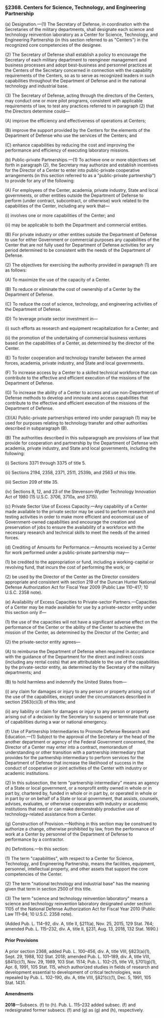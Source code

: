 ### §2368. Centers for Science, Technology, and Engineering Partnership ###

(a) Designation.—(1) The Secretary of Defense, in coordination with the Secretaries of the military departments, shall designate each science and technology reinvention laboratory as a Center for Science, Technology, and Engineering Partnership (in this section referred to as "Centers") in the recognized core competencies of the designee.

(2) The Secretary of Defense shall establish a policy to encourage the Secretary of each military department to reengineer management and business processes and adopt best-business and personnel practices at the Centers of the Secretary concerned in connection with the capability requirements of the Centers, so as to serve as recognized leaders in such capabilities throughout the Department of Defense and in the national technology and industrial base.

(3) The Secretary of Defense, acting through the directors of the Centers, may conduct one or more pilot programs, consistent with applicable requirements of law, to test any practices referred to in paragraph (2) that the Directors determine could—

(A) improve the efficiency and effectiveness of operations at Centers;

(B) improve the support provided by the Centers for the elements of the Department of Defense who use the services of the Centers; and

(C) enhance capabilities by reducing the cost and improving the performance and efficiency of executing laboratory missions.

(b) Public-private Partnerships.—(1) To achieve one or more objectives set forth in paragraph (2), the Secretary may authorize and establish incentives for the Director of a Center to enter into public-private cooperative arrangements (in this section referred to as a "public-private partnership") to provide for any of the following:

(A) For employees of the Center, academia, private industry, State and local governments, or other entities outside the Department of Defense to perform (under contract, subcontract, or otherwise) work related to the capabilities of the Center, including any work that—

(i) involves one or more capabilities of the Center; and

(ii) may be applicable to both the Department and commercial entities.

(B) For private industry or other entities outside the Department of Defense to use for either Government or commercial purposes any capabilities of the Center that are not fully used for Department of Defense activities for any period determined to be consistent with the needs of the Department of Defense.

(2) The objectives for exercising the authority provided in paragraph (1) are as follows:

(A) To maximize the use of the capacity of a Center.

(B) To reduce or eliminate the cost of ownership of a Center by the Department of Defense.

(C) To reduce the cost of science, technology, and engineering activities of the Department of Defense.

(D) To leverage private sector investment in—

(i) such efforts as research and equipment recapitalization for a Center; and

(ii) the promotion of the undertaking of commercial business ventures based on the capabilities of a Center, as determined by the director of the Center.

(E) To foster cooperation and technology transfer between the armed forces, academia, private industry, and State and local governments.

(F) To increase access by a Center to a skilled technical workforce that can contribute to the effective and efficient execution of the missions of the Department of Defense.

(G) To increase the ability of a Center to access and use non-Department of Defense methods to develop and innovate and access capabilities that contribute to the effective and efficient execution of the missions of the Department of Defense.

(3)(A) Public-private partnerships entered into under paragraph (1) may be used for purposes relating to technology transfer and other authorities described in subparagraph (B).

(B) The authorities described in this subparagraph are provisions of law that provide for cooperation and partnership by the Department of Defense with academia, private industry, and State and local governments, including the following:

(i) Sections 3371 through 3375 of title 5.

(ii) Sections 2194, 2358, 2371, 2511, 2539b, and 2563 of this title.

(iii) Section 209 of title 35.

(iv) Sections 8, 12, and 23 of the Stevenson-Wydler Technology Innovation Act of 1980 (15 U.S.C. 3706, 3710a, and 3715).

(c) Private Sector Use of Excess Capacity.—Any capability of a Center made available to the private sector may be used to perform research and testing activities in order to make more efficient and economical use of Government-owned capabilities and encourage the creation and preservation of jobs to ensure the availability of a workforce with the necessary research and technical skills to meet the needs of the armed forces.

(d) Crediting of Amounts for Performance.—Amounts received by a Center for work performed under a public-private partnership may—

(1) be credited to the appropriation or fund, including a working-capital or revolving fund, that incurs the cost of performing the work; or

(2) be used by the Director of the Center as the Director considers appropriate and consistent with section 219 of the Duncan Hunter National Defense Authorization Act for Fiscal Year 2009 (Public Law 110–417; 10 U.S.C. 2358 note).

(e) Availability of Excess Capacities to Private-sector Partners.—Capacities of a Center may be made available for use by a private-sector entity under this section only if—

(1) the use of the capacities will not have a significant adverse effect on the performance of the Center or the ability of the Center to achieve the mission of the Center, as determined by the Director of the Center; and

(2) the private-sector entity agrees—

(A) to reimburse the Department of Defense when required in accordance with the guidance of the Department for the direct and indirect costs (including any rental costs) that are attributable to the use of the capabilities by the private-sector entity, as determined by the Secretary of the military departments; and

(B) to hold harmless and indemnify the United States from—

(i) any claim for damages or injury to any person or property arising out of the use of the capabilities, except under the circumstances described in section 2563(c)(3) of this title; and

(ii) any liability or claim for damages or injury to any person or property arising out of a decision by the Secretary to suspend or terminate that use of capabilities during a war or national emergency.

(f) Use of Partnership Intermediaries to Promote Defense Research and Education.—(1) Subject to the approval of the Secretary or the head of the another department or agency of the Federal Government concerned, the Director of a Center may enter into a contract, memorandum of understanding or other transition with a partnership intermediary that provides for the partnership intermediary to perform services for the Department of Defense that increase the likelihood of success in the conduct of cooperative or joint activities of the Center with industry or academic institutions.

(2) In this subsection, the term "partnership intermediary" means an agency of a State or local government, or a nonprofit entity owned in whole or in part by, chartered by, funded in whole or in part by, or operated in whole or in part by or on behalf of a State or local government, that assists, counsels, advises, evaluates, or otherwise cooperates with industry or academic institutions that need or can make demonstrably productive use of technology-related assistance from a Center.

(g) Construction of Provision.—Nothing in this section may be construed to authorize a change, otherwise prohibited by law, from the performance of work at a Center by personnel of the Department of Defense to performance by a contractor.

(h) Definitions.—In this section:

(1) The term "capabilities", with respect to a Center for Science, Technology, and Engineering Partnership, means the facilities, equipment, personnel, intellectual property, and other assets that support the core competencies of the Center.

(2) The term "national technology and industrial base" has the meaning given that term in section 2500 of this title.

(3) The term "science and technology reinvention laboratory" means a science and technology reinvention laboratory designated under section 1105 of the National Defense Authorization Act for Fiscal Year 2010 (Public Law 111–84; 10 U.S.C. 2358 note).

(Added Pub. L. 114–92, div. A, title II, §211(a), Nov. 25, 2015, 129 Stat. 764; amended Pub. L. 115–232, div. A, title II, §231, Aug. 13, 2018, 132 Stat. 1690.)

#### Prior Provisions ####

A prior section 2368, added Pub. L. 100–456, div. A, title VIII, §823(a)(1), Sept. 29, 1988, 102 Stat. 2018; amended Pub. L. 101–189, div. A, title VIII, §841(c)(1), Nov. 29, 1989, 103 Stat. 1514; Pub. L. 102–25, title VII, §701(g)(1), Apr. 6, 1991, 105 Stat. 115, which authorized studies in fields of research and development essential to development of critical technologies, was repealed by Pub. L. 102–190, div. A, title VIII, §821(c)(1), Dec. 5, 1991, 105 Stat. 1431.

#### Amendments ####

**2018**—Subsecs. (f) to (h). Pub. L. 115–232 added subsec. (f) and redesignated former subsecs. (f) and (g) as (g) and (h), respectively.